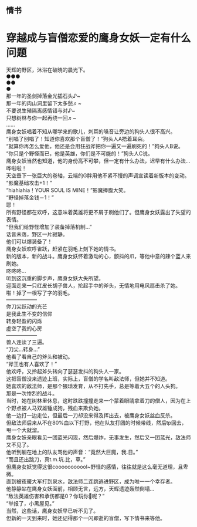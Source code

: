 ##  情书  
# 穿越成与盲僧恋爱的鹰身女妖一定有什么问题  
天辉的野区，沐浴在破晓的晨光下。  
●●●  
●●  
●  
那一年的圣剑掉落金光插石头♪~  
那一年的肉山洞里留下太多愁♬~  
不要说生殖隔离感情错与对♪~  
只想树林与你一起再绕一回♬~  
……  
鹰身女妖唱着不知从哪学来的歌儿，刺耳的嗓音让旁边的狗头人很不高兴。  
“别唱了别唱了！知道你喜欢那个盲僧了！”狗头人A捂着耳朵。  
“就算你再怎么爱他，他还是会用狂战斧把你一遍又一遍刷死的！”狗头人B说。  
“你只是个野怪而已，他是英雄，你们是不可能的！”狗头人C说。  
鹰身女妖当然也知道，他的身份高不可攀，但一定有什么办法，迟早有什么办法…  
哗啦啦！  
天空垂下一张巨大的卷轴，云端的G胖用他不紧不慢的声调宣读着新版本的变动。  
“影魔基础攻击+1！”  
“hiahiahia！YOUR SOUL IS MINE！”影魔捧腹大笑。  
“野怪掉落金钱－1！”  
耶！  
所有野怪都在欢呼，这意味着英雄将更不屑于刷他们了。但鹰身女妖露出了失望的表情。  
“但我们给野怪增加了装备掉落机制…”  
话音未落，野区一片寂静。  
他们可以爆装备了！  
鹰身女妖欢呼雀跃，赶紧在羽毛上刻下她的情书。  
新的版本，新的战斗。鹰身女妖怀着激动的心，颤抖的爪，等他中意的辣个蓝人来刷她。  
咚咚咚…  
听到这沉重的脚步声，鹰身女妖大失所望。  
迎面走来一只红皮长胡子兽人，抡起手中的斧头，无情地用电风扇击杀了她。  
啪！掉了一根写了字的羽毛。  
——————  
你刀尖跃动的光芒  
是我此生不变的信仰  
转身轻盈的闪烁  
虚空了我的心房  
——————  
兽人连读了三遍。  
“刀尖…转身…”  
他看了看自己的斧头和被动。  
“斧王也有人喜欢了！”  
他欢呼，又拎起斧头转向了瑟瑟发抖的狗头人一家。  
这把盲僧没来遗迹上班，实际上，盲僧的学名叫敌法师，但她并不知道。  
她喜欢的敌法师，是那个猥琐发育，从不打先手，总是等着大五个的人头狗。  
那是一次惨烈的战斗。  
当时，她在树林里休息，这时跌跌撞撞走来一个蒙着眼睛拿着刀的僧人，因为在上个野点被人马双雄锤成狗，残血来欺负她。  
他一边打一边走位，但最后一刀却没来得及挥出去，被鹰身女妖丝血反杀。  
但敌法师后来从不在80%血以下打野，他在队友打团的时候带线，然后tp回去，甩一个大就溜。  
鹰身女妖亲眼看见一团蓝光闪现，然后爆炸，无事发生，然后又一团蓝光，敌法师又不见了。  
他听到躺在地上的队友骂他的声音：“竟然大巨魔，我.日。”  
“而且还出跳刀，真t.m.坑.比，草。”  
但鹰身女妖觉得这很cooooooooool~野怪的感情，往往就是这么毫无道理，且卑微。  
直到被夜魇大军打到泉水，敌法师二连跳逃进野区，成为唯一一个幸存者。  
他静静站在鹰身女妖面前，相顾无言，远方，天辉遗迹轰然倒塌…  
“敌法英雄伤害和承伤都是0？你玩你🐴呢？”  
“举报了，小黑屋见。”  
当然，这些话，鹰身女妖早已听不见了。  
但新的一天到来时，她还记得那个一闪即逝的盲僧，写下情书来等他。  
